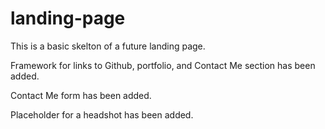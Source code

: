 # landing-page

This is a basic skelton of a future landing page.

Framework for links to Github, portfolio, and Contact Me section has been added.

Contact Me form has been added.

Placeholder for a headshot has been added.
